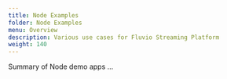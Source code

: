 ```yaml
---
title: Node Examples
folder: Node Examples
menu: Overview
description: Various use cases for Fluvio Streaming Platform
weight: 140
---
```


Summary of Node demo apps ...

